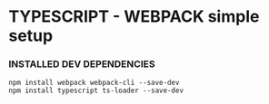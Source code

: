 # TYPESCRIPT - WEBPACK simple setup 


### INSTALLED DEV DEPENDENCIES
```
npm install webpack webpack-cli --save-dev
npm install typescript ts-loader --save-dev
```
